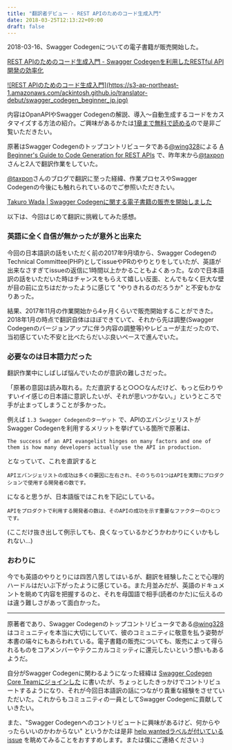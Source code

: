 ```yaml
---
title: "翻訳者デビュー - REST APIのためのコード生成入門"
date: 2018-03-25T12:13:22+09:00
draft: false
---
```


2018-03-16、Swagger Codegenについての電子書籍が販売開始した。

[REST APIのためのコード生成入門 - Swagger Codegenを利用したRESTful API開発の効率化](https://gumroad.com/l/swagger_codegen_beginner_jp)

<a href="https://gumroad.com/l/swagger_codegen_beginner_jp" target="_blank">
![REST APIのためのコード生成入門](https://s3-ap-northeast-1.amazonaws.com/ackintosh.github.io/translator-debut/swagger_codegen_beginner_jp.jpg)
</a>

内容はOpanAPIやSwagger Codegenの解説、導入〜自動生成するコードをカスタマイズする方法の紹介。ご興味があるかたは[1章まで無料で読める](https://drive.google.com/file/d/1bAKOvNY9y2QUJhRdrNbCfXqQxVXds6O3/view)ので是非ご覧いただきたい。

<!--more-->

原著はSwagger Codegenのトップコントリビュータである[@wing328](https://twitter.com/wing328)による [A Beginner's Guide to Code Generation for REST APIs](https://gumroad.com/l/swagger_codegen_beginner?locale=en) で、昨年末から[@taxpon](https://twitter.com/taxpon)さんと2人で翻訳作業をしていた。

[@taxpon](https://twitter.com/taxpon)さんのブログで翻訳に至った経緯、作業プロセスやSwagger Codegenの今後にも触れられているのでご参照いただきたい。

[Takuro Wada | Swagger Codegenに関する電子書籍の販売を開始しました](https://takuro.ws/2018/03/17/swagger-codegen-ebook/)


以下は、今回はじめて翻訳に挑戦してみた感想。

### 英語に全く自信が無かったが意外と出来た

今回の日本語訳の話をいただく前の2017年9月頃から、Swagger CodegenのTechnical Committee(PHP)としてissueやPRのやりとりをしていたが、英語が出来なさすぎてissueの返信に1時間以上かかることもよくあった。なので日本語訳の話をいただいた時はチャンスをもらえて嬉しい反面、とんでもなく巨大な壁が目の前に立ちはだかったように感じて "やりきれるのだろうか" と不安もかなりあった。

結果、2017年11月の作業開始から4ヶ月くらいで販売開始することができた。2018年1月の時点で翻訳自体はほぼできていて、それから先は調整(Swagger Codegenのバージョンアップに伴う内容の調整等)やレビューが主だったので、当初感じていた不安と比べたらだいぶ良いペースで進んでいた。


### 必要なのは日本語力だった

翻訳作業中にしばしば悩んでいたのが意訳の難しさだった。

「原著の意図は読み取れる。ただ直訳すると○○○なんだけど、もっと伝わりやすいイイ感じの日本語に意訳したいが、それが思いつかない。」というところで手が止まってしまうことが多かった。

例えば `1.3 Swagger Codegenのターゲット` で、APIのエバンジェリストがSwagger Codegenを利用するメリットを挙げている箇所で原著は、

```
The success of an API evangelist hinges on many factors and one of them is how many developers actually use the API in production.
```

となっていて、これを直訳すると

```
APIエバンジェリストの成功は多くの要因に左右され、そのうちの1つはAPIを実際にプロダクションで使用する開発者の数です。
```

になると思うが、日本語版ではこれを下記にしている。

```
APIをプロダクトで利用する開発者の数は、そのAPIの成功を示す重要なファクターのひとつです。
```

(ここだけ抜き出して例示しても、良くなっているかどうかわかりにくいかもしれない...)

### おわりに

今でも英語のやりとりには四苦八苦してはいるが、翻訳を経験したことで心理的ハードルはだいぶ下がったように感じている。また月並みだが、英語のドキュメントを眺めて内容を把握するのと、それを母国語で相手(読者のかた)に伝えるのは違う難しさがあって面白かった。

---

原著者であり、Swagger Codegenのトップコントリビュータである[@wing328](https://twitter.com/wing328)はコミュニティを本当に大切にしていて、彼のコミュニティに敬意を払う姿勢が本書の端々にもあらわれている。電子書籍の販売についても、販売によって得られるものをコアメンバーやテクニカルコミッティに還元したいという想いもあるようだ。

自分がSwagger Codegenに関わるようになった経緯は [Swagger Codegen Core Teamにジョインした](https://ackintosh.github.io/blog/2018/02/25/joined-to-swagger-codegen-core-team/) に書いたが、ちょっとしたきっかけでコントリビュートするようになり、それが今回日本語訳の話につながり貴重な経験をさせていただいた。これからもコミュニティの一員としてSwagger Codegenに貢献していきたい。

また、"Swagger Codegenへのコントリビュートに興味があるけど、何からやったらいいのかわからない" というかたは是非 [help wantedラベルが付いているissue](https://github.com/swagger-api/swagger-codegen/issues?q=is%3Aopen+is%3Aissue+label%3A%22help+wanted%22) を眺めてみることをおすすめします。または僕にご連絡ください :)